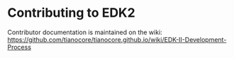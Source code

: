 # Contributing to EDK2

Contributor documentation is maintained on the wiki: https://github.com/tianocore/tianocore.github.io/wiki/EDK-II-Development-Process
